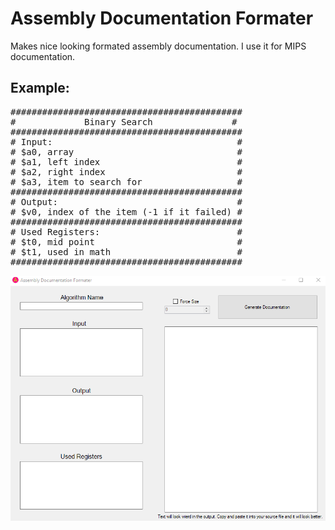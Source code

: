 # Assembly Documentation Formater
Makes nice looking formated assembly documentation. I use it for MIPS documentation.

## Example:
<pre>
############################################
#             Binary Search               #
############################################
# Input:                                   #
# $a0, array                               #
# $a1, left index                          #
# $a2, right index                         #
# $a3, item to search for                  #
############################################
# Output:                                  #
# $v0, index of the item (-1 if it failed) #
############################################
# Used Registers:                          #
# $t0, mid point                           #
# $t1, used in math                        #
############################################
</pre>

![Assembly Documntation Formater](https://github.com/Pocable/AssemblyDocumentationFormater/blob/master/assemblyphoto.PNG?raw=true)
